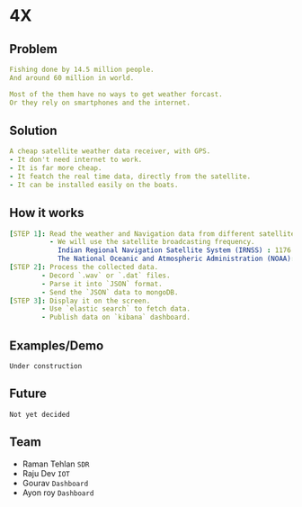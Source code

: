# 4X

## Problem

``` yml
Fishing done by 14.5 million people.
And around 60 million in world.

Most of the them have no ways to get weather forcast.
Or they rely on smartphones and the internet.
```

## Solution

``` yml
A cheap satellite weather data receiver, with GPS.
- It don't need internet to work.
- It is far more cheap.
- It featch the real time data, directly from the satellite.
- It can be installed easily on the boats.
```

## How it works

``` yml
[STEP 1]: Read the weather and Navigation data from different satellites.
          - We will use the satellite broadcasting frequency.
            Indian Regional Navigation Satellite System (IRNSS) : 1176.45 MHz
            The National Oceanic and Atmospheric Administration (NOAA): 162.550 MHz
[STEP 2]: Process the collected data.
        - Decord `.wav` or `.dat` files.
        - Parse it into `JSON` format.
        - Send the `JSON` data to mongoDB.
[STEP 3]: Display it on the screen.
        - Use `elastic search` to fetch data.
        - Publish data on `kibana` dashboard.
```

## Examples/Demo

```
Under construction
```

## Future

```
Not yet decided
```

## Team

- Raman Tehlan `SDR`
- Raju Dev `IOT`
- Gourav `Dashboard`
- Ayon roy `Dashboard`
